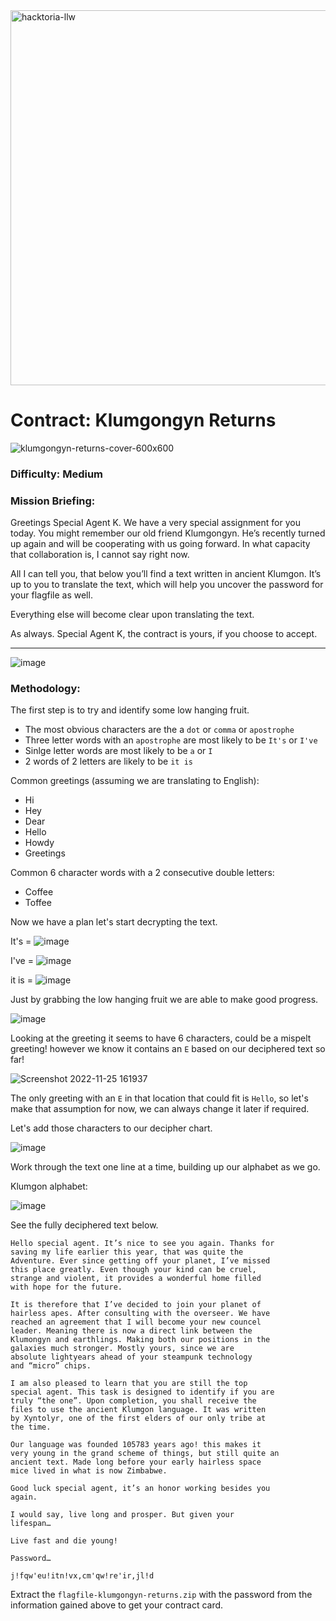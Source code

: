 <img width="600" alt="hacktoria-llw" src="https://user-images.githubusercontent.com/117080369/203552008-2d0e0a07-1815-485b-8f3f-ae7ed7258af8.png">

# Contract: Klumgongyn Returns
![klumgongyn-returns-cover-600x600](https://user-images.githubusercontent.com/117080369/204011746-576f7582-5cc2-44cd-8352-0f619c5a5e43.png)

### Difficulty: Medium

### Mission Briefing:
Greetings Special Agent K. We have a very special assignment for you today. You might remember our old friend Klumgongyn. He’s recently turned up again and will be cooperating with us going forward. In what capacity that collaboration is, I cannot say right now.

All I can tell you, that below you’ll find a text written in ancient Klumgon. It’s up to you to translate the text, which will help you uncover the password for your flagfile as well.

Everything else will become clear upon translating the text.

As always. Special Agent K, the contract is yours, if you choose to accept.

---

![image](https://user-images.githubusercontent.com/117080369/204021634-fc0a10b3-5561-413a-9040-0f94d6d1fc02.png)

### Methodology:
The first step is to try and identify some low hanging fruit.
* The most obvious characters are the a `dot` or `comma` or `apostrophe`
* Three letter words with an `apostrophe` are most likely to be `It's` or `I've`
* Sinlge letter words are most likely to be `a` or `I`
* 2 words of 2 letters are likely to be `it is`

Common greetings (assuming we are translating to English):
* Hi
* Hey
* Dear
* Hello
* Howdy
* Greetings

Common 6 character words with a 2 consecutive double letters:
* Coffee
* Toffee

Now we have a plan let's start decrypting the text.

It's =
![image](https://user-images.githubusercontent.com/117080369/204021298-8cfcc078-eb18-4eb6-a795-92c4fcdd2f25.png)

I've =
![image](https://user-images.githubusercontent.com/117080369/204021459-a5dbd4d4-5011-4ca4-85fb-496945d22c51.png)

it is =
![image](https://user-images.githubusercontent.com/117080369/204021180-878f5195-4976-46c8-90f9-2c876ffd2519.png)

Just by grabbing the low hanging fruit we are able to make good progress.

![image](https://user-images.githubusercontent.com/117080369/204022345-1b4506e1-11b4-44d4-b6bc-d0754b544f67.png)

Looking at the greeting it seems to have 6 characters, could be a mispelt greeting! however we know it contains an `E` based on our deciphered text so far!

![Screenshot 2022-11-25 161937](https://user-images.githubusercontent.com/117080369/204024331-49ff3ade-e950-4517-bc7f-36cf74ea6b5b.png)

The only greeting with an `E` in that location that could fit is `Hello`, so let's make that assumption for now, we can always change it later if required.

Let's add those characters to our decipher chart.

![image](https://user-images.githubusercontent.com/117080369/204024641-59d350c5-cb58-4cfa-8413-b7459280da0e.png)

Work through the text one line at a time, building up our alphabet as we go.

Klumgon alphabet:

![image](https://user-images.githubusercontent.com/117080369/204028750-3a4cabf9-2201-4ae1-ba5e-2a2e159fbb8c.png)

See the fully deciphered text below.

```
Hello special agent. It’s nice to see you again. Thanks for
saving my life earlier this year, that was quite the
Adventure. Ever since getting off your planet, I’ve missed
this place greatly. Even though your kind can be cruel,
strange and violent, it provides a wonderful home filled
with hope for the future.

It is therefore that I’ve decided to join your planet of
hairless apes. After consulting with the overseer. We have
reached an agreement that I will become your new councel
leader. Meaning there is now a direct link between the
Klumongyn and earthlings. Making both our positions in the
galaxies much stronger. Mostly yours, since we are
absolute lightyears ahead of your steampunk technology
and “micro” chips.

I am also pleased to learn that you are still the top
special agent. This task is designed to identify if you are
truly “the one”. Upon completion, you shall receive the
files to use the ancient Klumgon language. It was written
by Xyntolyr, one of the first elders of our only tribe at
the time.

Our language was founded 105783 years ago! this makes it 
very young in the grand scheme of things, but still quite an
ancient text. Made long before your early hairless space
mice lived in what is now Zimbabwe.

Good luck special agent, it’s an honor working besides you
again.

I would say, live long and prosper. But given your
lifespan…

Live fast and die young!

Password…

j!fqw'eu!itn!vx,cm'qw!re'ir,jl!d
```

Extract the `flagfile-klumgongyn-returns.zip` with the password from the information gained above to get your contract card.
